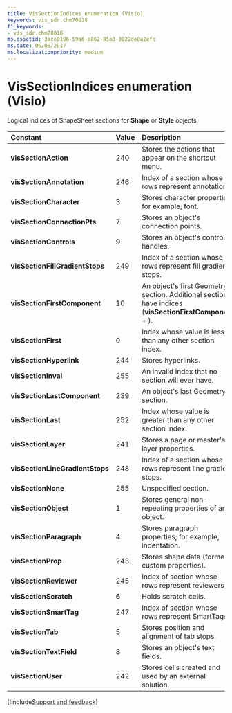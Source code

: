 ```yaml
---
title: VisSectionIndices enumeration (Visio)
keywords: vis_sdr.chm70018
f1_keywords:
- vis_sdr.chm70018
ms.assetid: 3ace0196-59a6-a862-85a3-3022de8a2efc
ms.date: 06/08/2017
ms.localizationpriority: medium
---
```



# VisSectionIndices enumeration (Visio)

Logical indices of ShapeSheet sections for **Shape** or **Style** objects.



|Constant|Value|Description|
|:-----|:-----|:-----|
| **visSectionAction**|240|Stores the actions that appear on the shortcut menu.|
| **visSectionAnnotation**|246|Index of a section whose rows represent annotations.|
| **visSectionCharacter**|3|Stores character properties; for example, font.|
| **visSectionConnectionPts**|7|Stores an object's connection points.|
| **visSectionControls**|9|Stores an object's control handles.|
| **visSectionFillGradientStops**|249|Index of a section whose rows represent fill gradient stops.|
| **visSectionFirstComponent**|10|An object's first Geometry section. Additional sections have indices (**visSectionFirstComponent** + ).|
| **visSectionFirst**|0|Index whose value is less than any other section index.|
| **visSectionHyperlink**|244|Stores hyperlinks.|
| **visSectionInval**|255|An invalid index that no section will ever have.|
| **visSectionLastComponent**|239|An object's last Geometry section.|
| **visSectionLast**|252|Index whose value is greater than any other section index.|
| **visSectionLayer**|241|Stores a page or master's layer properties.|
| **visSectionLineGradientStops**|248|Index of a section whose rows represent line gradient stops.|
| **visSectionNone**|255|Unspecified section.|
| **visSectionObject**|1|Stores general non-repeating properties of an object.|
| **visSectionParagraph**|4|Stores paragraph properties; for example, indentation.|
| **visSectionProp**|243|Stores shape data (formerly custom properties).|
| **visSectionReviewer**|245|Index of section whose rows represent reviewers.|
| **visSectionScratch**|6|Holds scratch cells.|
| **visSectionSmartTag**|247|Index of section whose rows represent SmartTags.|
| **visSectionTab**|5|Stores position and alignment of tab stops.|
| **visSectionTextField**|8|Stores an object's text fields.|
| **visSectionUser**|242|Stores cells created and used by an external solution.|

[!include[Support and feedback](~/includes/feedback-boilerplate.md)]
